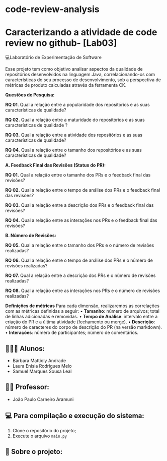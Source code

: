 # code-review-analysis

#  Caracterizando a atividade de code review no github- [Lab03]

💻Laboratório de Experimentação de Software 

Esse projeto tem como objetivo analisar aspectos da qualidade de repositórios desenvolvidos na linguagem Java, correlacionando-os com características do seu processo de desenvolvimento, sob a perspectiva de métricas de produto calculadas através da ferramenta CK.

**Questões de Pesquisa:**

**RQ 01**. Qual a relação entre a popularidade dos repositórios e as suas características de
qualidade?

**RQ 02.** Qual a relação entre a maturidade do repositórios e as suas características de
qualidade ?

**RQ 03.** Qual a relação entre a atividade dos repositórios e as suas características de
qualidade?

**RQ 04.** Qual a relação entre o tamanho dos repositórios e as suas características de
qualidade? 

**A. Feedback Final das Revisões (Status do PR):**

**RQ 01.** Qual a relação entre o tamanho dos PRs e o feedback final das revisões?

**RQ 02.** Qual a relação entre o tempo de análise dos PRs e o feedback final das revisões?

**RQ 03.** Qual a relação entre a descrição dos PRs e o feedback final das revisões?

**RQ 04.** Qual a relação entre as interações nos PRs e o feedback final das revisões?

**B. Número de Revisões:**

**RQ 05.** Qual a relação entre o tamanho dos PRs e o número de revisões realizadas?

**RQ 06.** Qual a relação entre o tempo de análise dos PRs e o número de revisões
realizadas?

**RQ 07.** Qual a relação entre a descrição dos PRs e o número de revisões realizadas?

**RQ 08.** Qual a relação entre as interações nos PRs e o número de revisões realizadas?


**Definições de métricas**
Para cada dimensão, realizaremos as correlações com as métricas definidas a seguir:
• **Tamanho**: número de arquivos; total de linhas adicionadas e removidas.
• **Tempo de Análise**: intervalo entre a criação do PR e a última atividade
(fechamento ou merge).
• **Descrição**: número de caracteres do corpo de descrição do PR (na versão
markdown).
• **Interações**: número de participantes; número de comentários.

## 👩🏻‍💻 Alunos:
* Bárbara Mattioly Andrade  
* Laura Enísia Rodrigues Melo
* Samuel Marques Sousa Leal 
 
## 👨‍🏫 Professor:
* João Paulo Carneiro Aramuni

## 💻 Para compilação e execução do sistema:
1. Clone o repositório do projeto;
2. Execute o arquivo `main.py`

## 📝 Sobre o projeto:


